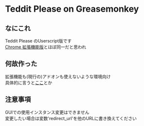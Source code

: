 # Teddit Please on Greasemonkey

## なにこれ
Teddit Please のUserscript版です<br>
[Chrome 拡張機能版](https://chrome.google.com/webstore/detail/plgkifjefgnakpadlnkmlcfmkiegahfe?hl=ja)とほぼ同一だと思われ<br>

## 何故作った
拡張機能も(現行の)アドオンも使えないような環境向け<br>
具体的に言うと[ここ](https://www.palemoon.org/)とか<br>

## 注意事項
GUIでの使用インスタンス変更はできません<br>
変更したい場合は変数'redirect_url'を他のURLに書き換えてください